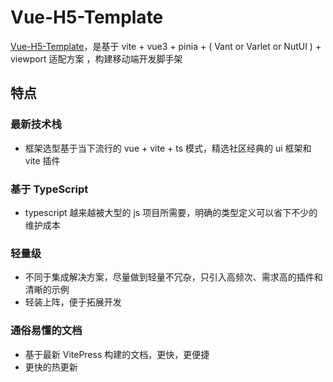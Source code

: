 # Vue-H5-Template

[Vue-H5-Template](https://github.com/sunniejs/vue-h5-template)，是基于 vite + vue3 + pinia + ( Vant or Varlet or NutUI ) + viewport 适配方案 ，构建移动端开发脚手架

## 特点

### 最新技术栈

- 框架选型基于当下流行的 vue + vite + ts 模式，精选社区经典的 ui 框架和 vite 插件

### 基于 TypeScript

- typescript 越来越被大型的 js 项目所需要，明确的类型定义可以省下不少的维护成本

### 轻量级

- 不同于集成解决方案，尽量做到轻量不冗杂，只引入高频次、需求高的插件和清晰的示例
- 轻装上阵，便于拓展开发

### 通俗易懂的文档

- 基于最新 VitePress 构建的文档，更快，更便捷
- 更快的热更新
